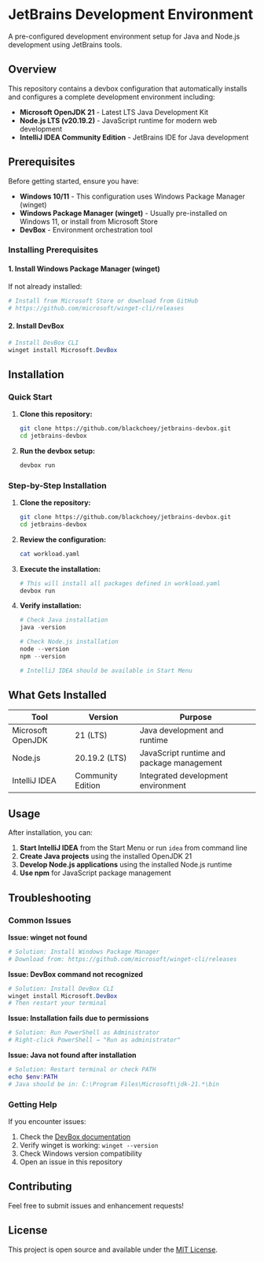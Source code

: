 # JetBrains Development Environment

A pre-configured development environment setup for Java and Node.js development using JetBrains tools.

## Overview

This repository contains a devbox configuration that automatically installs and configures a complete development environment including:

- **Microsoft OpenJDK 21** - Latest LTS Java Development Kit
- **Node.js LTS (v20.19.2)** - JavaScript runtime for modern web development  
- **IntelliJ IDEA Community Edition** - JetBrains IDE for Java development

## Prerequisites

Before getting started, ensure you have:

- **Windows 10/11** - This configuration uses Windows Package Manager (winget)
- **Windows Package Manager (winget)** - Usually pre-installed on Windows 11, or install from Microsoft Store
- **DevBox** - Environment orchestration tool

### Installing Prerequisites

#### 1. Install Windows Package Manager (winget)
If not already installed:
```powershell
# Install from Microsoft Store or download from GitHub
# https://github.com/microsoft/winget-cli/releases
```

#### 2. Install DevBox
```powershell
# Install DevBox CLI
winget install Microsoft.DevBox
```

## Installation

### Quick Start

1. **Clone this repository:**
   ```bash
   git clone https://github.com/blackchoey/jetbrains-devbox.git
   cd jetbrains-devbox
   ```

2. **Run the devbox setup:**
   ```powershell
   devbox run
   ```

### Step-by-Step Installation

1. **Clone the repository:**
   ```bash
   git clone https://github.com/blackchoey/jetbrains-devbox.git
   cd jetbrains-devbox
   ```

2. **Review the configuration:**
   ```bash
   cat workload.yaml
   ```

3. **Execute the installation:**
   ```powershell
   # This will install all packages defined in workload.yaml
   devbox run
   ```

4. **Verify installation:**
   ```powershell
   # Check Java installation
   java -version
   
   # Check Node.js installation  
   node --version
   npm --version
   
   # IntelliJ IDEA should be available in Start Menu
   ```

## What Gets Installed

| Tool | Version | Purpose |
|------|---------|---------|
| Microsoft OpenJDK | 21 (LTS) | Java development and runtime |
| Node.js | 20.19.2 (LTS) | JavaScript runtime and package management |
| IntelliJ IDEA | Community Edition | Integrated development environment |

## Usage

After installation, you can:

1. **Start IntelliJ IDEA** from the Start Menu or run `idea` from command line
2. **Create Java projects** using the installed OpenJDK 21
3. **Develop Node.js applications** using the installed Node.js runtime
4. **Use npm** for JavaScript package management

## Troubleshooting

### Common Issues

**Issue: winget not found**
```powershell
# Solution: Install Windows Package Manager
# Download from: https://github.com/microsoft/winget-cli/releases
```

**Issue: DevBox command not recognized**
```powershell
# Solution: Install DevBox CLI
winget install Microsoft.DevBox
# Then restart your terminal
```

**Issue: Installation fails due to permissions**
```powershell
# Solution: Run PowerShell as Administrator
# Right-click PowerShell → "Run as administrator"
```

**Issue: Java not found after installation**
```powershell
# Solution: Restart terminal or check PATH
echo $env:PATH
# Java should be in: C:\Program Files\Microsoft\jdk-21.*\bin
```

### Getting Help

If you encounter issues:

1. Check the [DevBox documentation](https://docs.microsoft.com/en-us/windows/dev-environment/)
2. Verify winget is working: `winget --version`
3. Check Windows version compatibility
4. Open an issue in this repository

## Contributing

Feel free to submit issues and enhancement requests!

## License

This project is open source and available under the [MIT License](LICENSE).